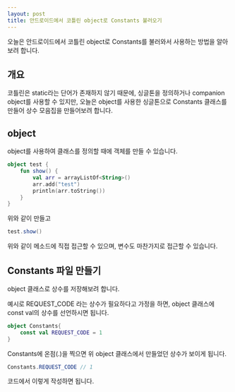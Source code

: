 ```yaml
---
layout: post
title: 안드로이드에서 코틀린 object로 Constants 불러오기
---
```


오늘은 안드로이드에서 코틀린 object로 Constants를 불러와서 사용하는 방법을 알아보려 합니다.

## 개요

코틀린은 static라는 단어가 존재하지 않기 때문에, 싱글톤을 정의하거나 companion object를 사용할 수 있지만, 
오늘은 object를 사용한 싱글톤으로 Constants 클래스를 만들어 상수 모음집을 만들어보려 합니다.

## object

object를 사용하여 클래스를 정의할 때에 객체를 만들 수 있습니다.

```kotlin
object test {
    fun show() {
        val arr = arrayListOf<String>()
        arr.add("test")
        println(arr.toString())
    }
}
```

위와 같이 만들고

```java
test.show()
```

위와 같이 메소드에 직접 접근할 수 있으며, 변수도 마찬가지로 접근할 수 있습니다.

## Constants 파일 만들기

object 클래스로 상수를 저장해보려 합니다.

예시로 REQUEST_CODE 라는 상수가 필요하다고 가정을 하면, object 클래스에 const val의 상수를 선언하시면 됩니다.

```kotlin
object Constants{
    const val REQUEST_CODE = 1
}
```

Constants에 온점(.)을 찍으면 위 object 클래스에서 만들었던 상수가 보이게 됩니다.

```java
Constants.REQUEST_CODE // 1
```

코드에서 이렇게 작성하면 됩니다.
